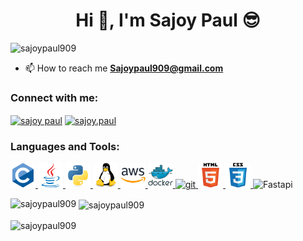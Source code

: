 <h1 align="center">Hi 👋, I'm Sajoy Paul 😎   </h1>
<p align="left"> <img src="https://komarev.com/ghpvc/?username=sajoypaul909&label=Profile%20views&color=0e75b6&style=flat" alt="sajoypaul909" /> </p>

</a> </p>

- 📫 How to reach me **Sajoypaul909@gmail.com**

<h3 align="left">Connect with me:</h3>
<p align="left">
<a href="https://linkedin.com/in/sajoy paul" target="blank"><img align="center" src="https://raw.githubusercontent.com/rahuldkjain/github-profile-readme-generator/master/src/images/icons/Social/linked-in-alt.svg" alt="sajoy paul" height="30" width="40" /></a>
<a href="https://instagram.com/sajoy.paul" target="blank"><img align="center" src="https://raw.githubusercontent.com/rahuldkjain/github-profile-readme-generator/master/src/images/icons/Social/instagram.svg" alt="sajoy.paul" height="30" width="40" /></a>
</p>

<h3 align="left">Languages and Tools:</h3>
<p align="left">
  <a href="https://www.cprogramming.com/" target="_blank" rel="noreferrer"> <img src="https://raw.githubusercontent.com/devicons/devicon/master/icons/c/c-original.svg" alt="c" width="40" height="40"/> </a> <a href="https://www.java.com" target="_blank" rel="noreferrer"> <img src="https://raw.githubusercontent.com/devicons/devicon/master/icons/java/java-original.svg" alt="java" width="40" height="40"/> </a> <a href="https://www.python.org" target="_blank" rel="noreferrer"> <img src="https://raw.githubusercontent.com/devicons/devicon/master/icons/python/python-original.svg" alt="python" width="40" height="40"/> </a>  <a href="https://www.linux.org/" target="_blank" rel="noreferrer"> <img src="https://raw.githubusercontent.com/devicons/devicon/master/icons/linux/linux-original.svg" alt="linux" width="40" height="40"/> </a><a href="https://aws.amazon.com" target="_blank" rel="noreferrer"> <img src="https://raw.githubusercontent.com/devicons/devicon/master/icons/amazonwebservices/amazonwebservices-original-wordmark.svg" alt="aws" width="40" height="40"/> </a> <a href="https://www.docker.com/" target="_blank" rel="noreferrer"> <img src="https://raw.githubusercontent.com/devicons/devicon/master/icons/docker/docker-original-wordmark.svg" alt="docker" width="40" height="40"/> </a> <a href="https://git-scm.com/" target="_blank" rel="noreferrer"> <img src="https://www.vectorlogo.zone/logos/git-scm/git-scm-icon.svg" alt="git" width="40" height="40"/> </a> <a href="https://www.w3schools.com/html/default.asp" target="_blank" rel="noreferrer"> <img src="https://raw.githubusercontent.com/devicons/devicon/master/icons/html5/html5-original-wordmark.svg" alt="html5" width="40" height="40"/> </a>   <a href="https://www.w3schools.com/css/" target="_blank" rel="noreferrer"> <img src="https://raw.githubusercontent.com/devicons/devicon/master/icons/css3/css3-original-wordmark.svg" alt="css3" width="40" height="40"/> </a>
  <a herf="https://fastapi.tiangolo.com/" target="_blank" rel="noreferrer"> <img src="https://github.com/SAJOYPAUL909/SAJOYPAUL909/assets/94903137/cc853ff4-f35b-47a4-89d4-ba2af6434011" alt="Fastapi" height="40" width="40")
 </a>
</p>

<p><img align="left" src="https://github-readme-stats.vercel.app/api/top-langs?username=sajoypaul909&show_icons=true&locale=en&layout=compact" alt="sajoypaul909" /></p>

<p>&nbsp;<img align="center" src="https://github-readme-stats.vercel.app/api?username=sajoypaul909&show_icons=true&locale=en" alt="sajoypaul909" /></p>

<p><img align="center" src="https://github-readme-streak-stats.herokuapp.com/?user=sajoypaul909&" alt="sajoypaul909" /></p>
